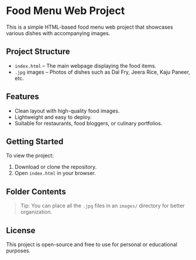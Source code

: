 # Food Menu Web Project

This is a simple HTML-based food menu web project that showcases various dishes with accompanying images.

## Project Structure

- `index.html` – The main webpage displaying the food items.
- `.jpg` images – Photos of dishes such as Dal Fry, Jeera Rice, Kaju Paneer, etc.

## Features

- Clean layout with high-quality food images.
- Lightweight and easy to deploy.
- Suitable for restaurants, food bloggers, or culinary portfolios.

## Getting Started

To view the project:

1. Download or clone the repository.
2. Open `index.html` in your browser.

## Folder Contents


> Tip: You can place all the `.jpg` files in an `images/` directory for better organization.

## License

This project is open-source and free to use for personal or educational purposes.
